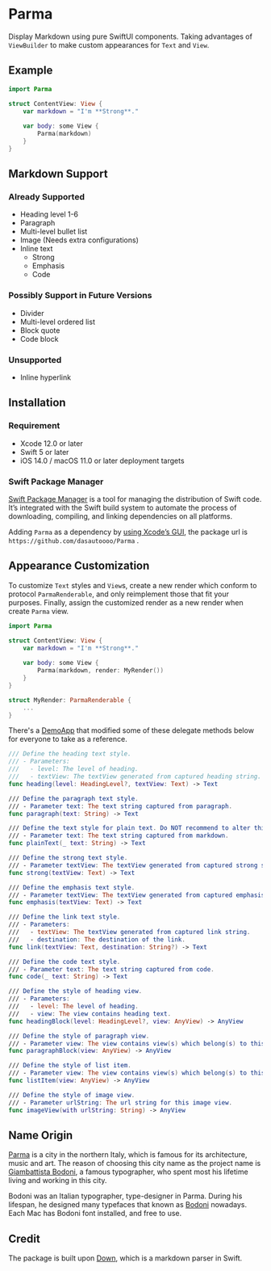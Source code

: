 # Parma
Display Markdown using pure SwiftUI components. Taking advantages of `ViewBuilder` to make custom appearances for `Text` and `View`.

## Example
```swift
import Parma

struct ContentView: View {
    var markdown = "I'm **Strong**."
    
    var body: some View {
        Parma(markdown)
    }
}
```

## Markdown Support

### Already Supported
* Heading level 1-6
* Paragraph
* Multi-level bullet list
* Image (Needs extra configurations)
* Inline text
	* Strong
	* Emphasis
	* Code
	
### Possibly Support in Future Versions
* Divider
* Multi-level ordered list
* Block quote
* Code block

### Unsupported
* Inline hyperlink

## Installation
### Requirement
* Xcode 12.0 or later
* Swift 5 or later
* iOS 14.0 / macOS 11.0 or later deployment targets

### Swift Package Manager
[Swift Package Manager][1] is a tool for managing the distribution of Swift code. It’s integrated with the Swift build system to automate the process of downloading, compiling, and linking dependencies on all platforms.

Adding `Parma` as a dependency by [using Xcode’s GUI][2], the package url is `https://github.com/dasautoooo/Parma` .

## Appearance Customization
To customize `Text` styles and `View`s, create a new render which conform to protocol `ParmaRenderable`, and only reimplement those that fit your purposes. Finally, assign the customized render as a new render when create `Parma` view.

```swift
import Parma

struct ContentView: View {
    var markdown = "I'm **Strong**."
    
    var body: some View {
        Parma(markdown, render: MyRender())
    }
}

struct MyRender: ParmaRenderable {
    ...
}
```

There's a [DemoApp][7] that modified some of these delegate methods below for everyone to take as a reference.

```swift
/// Define the heading text style.
/// - Parameters:
///   - level: The level of heading.
///   - textView: The textView generated from captured heading string.
func heading(level: HeadingLevel?, textView: Text) -> Text

/// Define the paragraph text style.
/// - Parameter text: The text string captured from paragraph.
func paragraph(text: String) -> Text

/// Define the text style for plain text. Do NOT recommend to alter this if there's no special purpose.
/// - Parameter text: The text string captured from markdown.
func plainText(_ text: String) -> Text

/// Define the strong text style.
/// - Parameter textView: The textView generated from captured strong string.
func strong(textView: Text) -> Text

/// Define the emphasis text style.
/// - Parameter textView: The textView generated from captured emphasis string.
func emphasis(textView: Text) -> Text

/// Define the link text style.
/// - Parameters:
///   - textView: The textView generated from captured link string.
///   - destination: The destination of the link.
func link(textView: Text, destination: String?) -> Text

/// Define the code text style.
/// - Parameter text: The text string captured from code.
func code(_ text: String) -> Text

/// Define the style of heading view.
/// - Parameters:
///   - level: The level of heading.
///   - view: The view contains heading text.
func headingBlock(level: HeadingLevel?, view: AnyView) -> AnyView

/// Define the style of paragraph view.
/// - Parameter view: The view contains view(s) which belong(s) to this paragraph.
func paragraphBlock(view: AnyView) -> AnyView

/// Define the style of list item.
/// - Parameter view: The view contains view(s) which belong(s) to this item.
func listItem(view: AnyView) -> AnyView

/// Define the style of image view.
/// - Parameter urlString: The url string for this image view.
func imageView(with urlString: String) -> AnyView
```

## Name Origin
[Parma][3] is a city in the northern Italy, which is famous for its architecture, music and art. The reason of choosing this city name as the project name is [Giambattista Bodoni][4], a famous typographer, who spent most his lifetime living and working in this city.

Bodoni was an Italian typographer, type-designer in Parma. During his lifespan, he designed many typefaces that known as [Bodoni][5] nowadays. Each Mac has Bodoni font installed, and free to use.

## Credit
The package is built upon [Down][6], which is a markdown parser in Swift.

[1]:	https://swift.org/package-manager/
[2]:	https://developer.apple.com/documentation/xcode/adding_package_dependencies_to_your_app
[3]:	https://en.wikipedia.org/wiki/Parma
[4]:	https://en.wikipedia.org/wiki/Giambattista_Bodoni
[5]:	https://en.wikipedia.org/wiki/Bodoni
[6]:	https://github.com/iwasrobbed/Down
[7]:	https://github.com/dasautoooo/ParmaDemo
